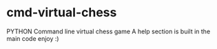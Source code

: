 # cmd-virtual-chess
PYTHON Command line virtual chess game
A help section is built in the main code
enjoy :)
